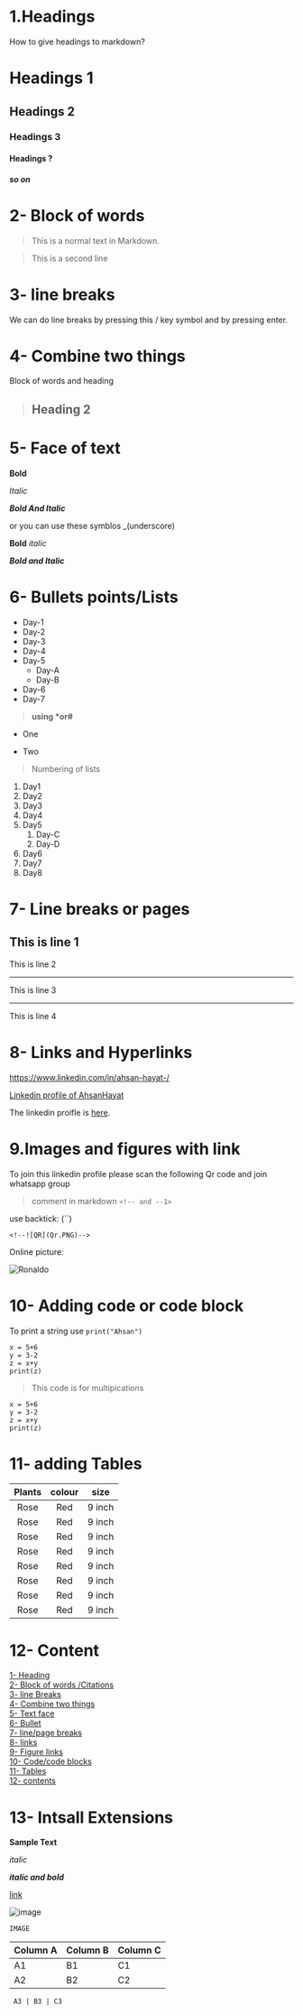 #   1.Headings
How to give headings to markdown?
# Headings 1
## Headings 2
### Headings 3
#### Headings ?
##### so on 

# 2- Block of words
> This is a normal text in Markdown.

>This is a second line

# 3- line breaks

We can do line breaks by pressing this / key symbol and by pressing enter.

# 4- Combine two things
 
 Block of words and heading

 > ## Heading 2

 # 5- Face of text

 **Bold**

 *Italic*

 ***Bold And Italic***

 or you can use these symblos _(underscore)

 __Bold__
 _italic_

 ___Bold and Italic___

# 6- Bullets points/Lists

- Day-1
- Day-2
- Day-3
- Day-4
- Day-5
    - Day-A
    - Day-B
- Day-6
- Day-7

> __using *or#__

* One
+ Two

>Numbering of lists

1. Day1
2. Day2
3. Day3
1. Day4
1. Day5
    1. Day-C
    1. Day-D
1. Day6
1. Day7
1. Day8

# 7- Line breaks  or pages

This is line 1
---
This is line 2
___
This is line 3
***
This is line 4

# 8- Links and Hyperlinks

<https://www.linkedin.com/in/ahsan-hayat-/>

[Linkedin profile of AhsanHayat](https://www.linkedin.com/in/ahsan-hayat-/)

[linked profile]:https://www.linkedin.com/in/ahsan-hayat-/

The linkedin proifle is [here][linked profile].

# 9.Images and figures with link

To join this linkedin profile please scan the following Qr code and join whatsapp group


 > comment in markdown 
 `<!-- and --1>`

 use backtick: (``)

 `<!--![QR](Qr.PNG)-->`


Online picture:

![Ronaldo](https://www.bing.com/images/search?view=detailV2&ccid=Orbpkn%2b6&id=0CC0B732C97646F391825096DAEA7A168F55FE17&thid=OIP.Orbpkn-6V4ZwOb6vSBNJmgHaFS&mediaurl=https%3a%2f%2fthe18.com%2fsites%2fdefault%2ffiles%2ffeature-images%2f20180411-The18-Image-CR7Celebrating.jpg&cdnurl=https%3a%2f%2fth.bing.com%2fth%2fid%2fR.3ab6e9927fba57867039beaf4813499a%3frik%3dF%252f5VjxZ66tqWUA%26pid%3dImgRaw%26r%3d0&exph=1141&expw=1600&q=ronaldo&simid=608043782065188504&FORM=IRPRST&ck=9A4993C4D633EF53E3330228C11326B3&selectedIndex=0&itb=0)

# 10- Adding code or code block

To print a string use `print("Ahsan")`

```
x = 5+6
y = 3-2
z = x+y
print(z)
```
> This code is for multipications

```
x = 5+6
y = 3-2
z = x+y
print(z)
```
# 11- adding Tables

| Plants | colour | size
|:------:|:-------:|:----:| 
| Rose   | Red     |9 inch |
| Rose   | Red     |9 inch |
| Rose   | Red     |9 inch |
| Rose   | Red     |9 inch |
| Rose   | Red     |9 inch |
| Rose   | Red     |9 inch |
| Rose   | Red     |9 inch |
| Rose   | Red     |9 inch |



# 12- Content

[1- Heading](#1--Headings)\
[2- Block of words /Citations](#2--Block-of-words)\
[3- line Breaks](#3--Line-Breaks)\
[4- Combine two things](#4--combine--two--things)\
[5- Text face](#5--face-of-text)\
[6- Bullet](#6--bullets-pointslists)\
[7- line/page breaks](#7--line-breaks-or-pages)\
[8- links](#8--links-and-hyperlinks)\
[9- Figure links ](#9images-and-figures-with-link)\
[10- Code/code blocks](#10--adding-code-or-code-block)\
[11- Tables](#11--adding-tables)\
[12- contents](#12--content)

# 13- Intsall Extensions

**Sample Text** 

_italic_

**_italic and bold_**

[link](https://www.bing.com/images/search?view=detailV2&ccid=Orbpkn%2b6&id=0CC0B732C97646F391825096DAEA7A168F55FE17&thid=OIP.Orbpkn-6V4ZwOb6vSBNJmgHaFS&mediaurl=https%3a%2f%2fthe18.com%2fsites%2fdefault%2ffiles%2ffeature-images%2f20180411-The18-Image-CR7Celebrating.jpg&cdnurl=https%3a%2f%2fth.bing.com%2fth%2fid%2fR.3ab6e9927fba57867039beaf4813499a%3frik%3dF%252f5VjxZ66tqWUA%26pid%3dImgRaw%26r%3d0&exph=1141&expw=1600&q=ronaldo&simid=608043782065188504&FORM=IRPRST&ck=9A4993C4D633EF53E3330228C11326B3&selectedIndex=0&itb=0)


![image](Qr.PNG)

```
IMAGE
```


Column A | Column B | Column C
---------|----------|---------
 A1 | B1 | C1
 A2 | B2 | C2
```
 A3 | B3 | C3
```
